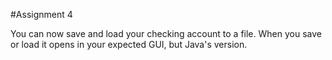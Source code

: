 #Assignment 4

You can now save and load your checking account to a file.
When you save or load it opens in your expected GUI, but Java's version.